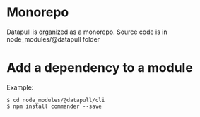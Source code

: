 # Monorepo

Datapull is organized as a monorepo. 
Source code is in node_modules/@datapull folder

# Add a dependency to a module
Example: 
```
$ cd node_modules/@datapull/cli
$ npm install commander --save
```
